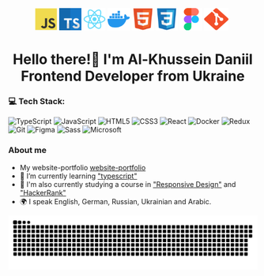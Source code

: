 <div id="tools" align="center">
<img src="assets/javascript.svg" title="JavaScript" width="45" height="45"/>
<img src="assets/icons8-typescript-48.png" title="JavaScript" width="45" height="45"/>
<img src="assets/react.svg" title="React" width="45" height="45"/>
<img src="assets/docker.svg" title="Docker" width="45" height="45"/>
<img src="assets/html5.svg" title="HTML5" width="45" height="45"/>
<img src="assets/css3.svg" title="CSS3" width="45" height="45"/>
<img src="assets/figma.svg" title="Figma" width="45" height="45"/>
<img src="assets/git.svg" title="git" width="50" height="45"/>&nbsp;
</div>
<h1 align="center">Hello there!👋 I'm  Al-Khussein Daniil<br>
Frontend Developer from Ukraine</h1>
<h3> 💻 Tech Stack: </h3>

![TypeScript](https://img.shields.io/badge/TypeScript-3178C6?style=for-the-badge&logo=typescript&logoColor=white) ![JavaScript](https://img.shields.io/badge/JavaScript-F7DF1E?style=for-the-badge&logo=javascript&logoColor=black) ![HTML5](https://img.shields.io/badge/HTML5-E34F26?style=for-the-badge&logo=html5&logoColor=white) ![CSS3](https://img.shields.io/badge/CSS3-1572B6?style=for-the-badge&logo=css3&logoColor=white) ![React](https://img.shields.io/badge/react-%2320232a.svg?style=for-the-badge&logo=react&logoColor=%2361DAFB) ![Docker](https://img.shields.io/badge/Docker-2496ED?style=for-the-badge&logo=docker&logoColor=white) ![Redux](https://img.shields.io/badge/Redux-764ABC?style=for-the-badge&logo=redux&logoColor=white) ![Git](https://img.shields.io/badge/Git-F05032?style=for-the-badge&logo=git&logoColor=white) ![Figma](https://img.shields.io/badge/Figma-F24E1E?style=for-the-badge&logo=figma&logoColor=white) ![Sass](https://img.shields.io/badge/Sass-CC6699?style=for-the-badge&logo=sass&logoColor=white) ![Microsoft](https://img.shields.io/badge/Microsoft-5E5E5E?style=for-the-badge&logo=microsoft&logoColor=white)

<h3>About me </h3>

- My website-portfolio [website-portfolio](https://d-portfolio-delta.vercel.app)
- 🌱 I’m currently learning ["typescript"](https://www.udemy.com/course/modern_typescript/?couponCode=NEWYEARCAREER) 
- 📘 I'm also currently studying a course in ["Responsive Design"](https://www.freecodecamp.org/learn/2022/responsive-web-design/) and ["HackerRank"](https://www.hackerrank.com/skills-verification)
- 🌍 I speak English, German, Russian, Ukrainian and Arabiс.

<picture>
  <source media="(prefers-color-scheme: dark)" srcset="https://raw.githubusercontent.com/netherhouse/netherhouse/output/github-snake-dark.svg" />
  <source media="(prefers-color-scheme: light)" srcset="https://raw.githubusercontent.com/netherhouse/netherhouse/output/github-snake.svg" />
  <img alt="github-snake" src="https://raw.githubusercontent.com/netherhouse/netherhouse/output/github-snake.svg" />
</picture>
